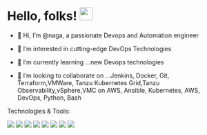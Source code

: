 # Hello, folks! <img src="https://raw.githubusercontent.com/MartinHeinz/MartinHeinz/master/wave.gif" width="30px">

- 👋 Hi, I’m @naga, a passionate Devops and Automation engineer

- 👀 I’m interested in cutting-edge DevOps Technologies
- 🌱 I’m currently learning ...new Devops technologies
- 💞️ I’m looking to collaborate on ...Jenkins, Docker, Git, Terraform,VMWare, Tanzu Kubernetes Grid,Tanzu Observability,vSphere,VMC on AWS, Ansible, Kubernetes, AWS, DevOps, Python, Bash


Technologies & Tools:

![](https://img.shields.io/badge/OS-Linux-informational?style=flat&logo=<LOGO_NAME>&logoColor=white&color=FF00FF)
![](https://img.shields.io/badge/Editor-Atom/VisualStudio-informational?style=flat&logo=<LOGO_NAME>&logoColor=white&color=2bbc8a)
![](https://img.shields.io/badge/Shell-Bash-informational?style=flat&logo=<LOGO_NAME>&logoColor=white&color=0000FF)
![](https://img.shields.io/badge/Tools-Docker-informational?style=flat&logo=<LOGO_NAME>&logoColor=white&color=A52A2A)
![](https://img.shields.io/badge/Tools-Jenkins-informational?style=flat&logo=<LOGO_NAME>&logoColor=white&color=2bbc8a)
![](https://img.shields.io/badge/Tools-Ansible-informational?style=flat&logo=<LOGO_NAME>&logoColor=white&color=8B008B)
![](https://img.shields.io/badge/Tools-Terraform-informational?style=flat&logo=<LOGO_NAME>&logoColor=white&color=FF0000)
![](https://img.shields.io/badge/Cloud-AWS-informational?style=flat&logo=<LOGO_NAME>&logoColor=white&color=2bbc8a)
<!---
srinivas325/srinivas325 is a ✨ special ✨ repository because its `README.md` (this file) appears on your GitHub profile.
You can click the Preview link to take a look at your changes.
--->
